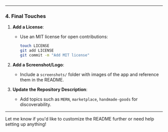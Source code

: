 
---

### **4. Final Touches**
1. **Add a License**:
   - Use an MIT license for open contributions:
     ```bash
     touch LICENSE
     git add LICENSE
     git commit -m "Add MIT license"
     ```

2. **Add a Screenshot/Logo**:
   - Include a `screenshots/` folder with images of the app and reference them in the README.

3. **Update the Repository Description**:
   - Add topics such as `MERN`, `marketplace`, `handmade-goods` for discoverability.

---

Let me know if you'd like to customize the README further or need help setting up anything!
